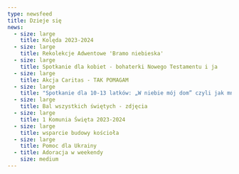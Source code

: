 ```yaml
---
type: newsfeed
title: Dzieje się
news:
  - size: large
    title: Kolęda 2023-2024
  - size: large
    title: Rekolekcje Adwentowe 'Bramo niebieska'
  - size: large
    title: Spotkanie dla kobiet - bohaterki Nowego Testamentu i ja
  - size: large
    title: Akcja Caritas - TAK POMAGAM
  - size: large
    title: "Spotkanie dla 10-13 latków: „W niebie mój dom” czyli jak mnie kocha Tata"
  - size: large
    title: Bal wszystkich świętych - zdjęcia
  - size: large
    title: 1 Komunia Święta 2023-2024
  - size: large
    title: wsparcie budowy kościoła
  - size: large
    title: Pomoc dla Ukrainy
  - title: Adoracja w weekendy
    size: medium
---
```

